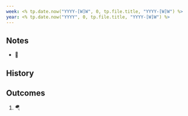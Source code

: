 ```yaml
---
week: <% tp.date.now("YYYY-[W]W", 0, tp.file.title, "YYYY-[W]W") %>
year: <% tp.date.now("YYYY", 0, tp.file.title, "YYYY-[W]W") %>
---
```


## Notes
- 🚂

## History


## Outcomes
1. 🪂
